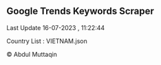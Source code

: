 

## Google Trends Keywords Scraper 
 
Last Update 16-07-2023 , 11:22:44

Country List :
VIETNAM.json



© Abdul Muttaqin 
